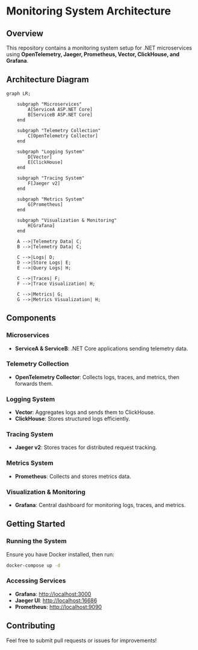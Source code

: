 # Monitoring System Architecture

## Overview
This repository contains a monitoring system setup for .NET microservices using **OpenTelemetry, Jaeger, Prometheus, Vector, ClickHouse, and Grafana**.

## Architecture Diagram
```mermaid
graph LR;
    
    subgraph "Microservices"
        A[ServiceA ASP.NET Core]
        B[ServiceB ASP.NET Core]
    end

    subgraph "Telemetry Collection"
        C[OpenTelemetry Collector]
    end

    subgraph "Logging System"
        D[Vector]
        E[ClickHouse]
    end

    subgraph "Tracing System"
        F[Jaeger v2]
    end

    subgraph "Metrics System"
        G[Prometheus]
    end

    subgraph "Visualization & Monitoring"
        H[Grafana]
    end

    A -->|Telemetry Data| C;
    B -->|Telemetry Data| C;

    C -->|Logs| D;
    D -->|Store Logs| E;
    E -->|Query Logs| H;

    C -->|Traces| F;
    F -->|Trace Visualization| H;

    C -->|Metrics| G;
    G -->|Metrics Visualization| H;
```

## Components

### Microservices
- **ServiceA & ServiceB**: .NET Core applications sending telemetry data.

### Telemetry Collection
- **OpenTelemetry Collector**: Collects logs, traces, and metrics, then forwards them.

### Logging System
- **Vector**: Aggregates logs and sends them to ClickHouse.
- **ClickHouse**: Stores structured logs efficiently.

### Tracing System
- **Jaeger v2**: Stores traces for distributed request tracking.

### Metrics System
- **Prometheus**: Collects and stores metrics data.

### Visualization & Monitoring
- **Grafana**: Central dashboard for monitoring logs, traces, and metrics.

## Getting Started
### Running the System
Ensure you have Docker installed, then run:
```sh
docker-compose up -d
```

### Accessing Services
- **Grafana**: [http://localhost:3000](http://localhost:3000)
- **Jaeger UI**: [http://localhost:16686](http://localhost:16686)
- **Prometheus**: [http://localhost:9090](http://localhost:9090)

## Contributing
Feel free to submit pull requests or issues for improvements!
